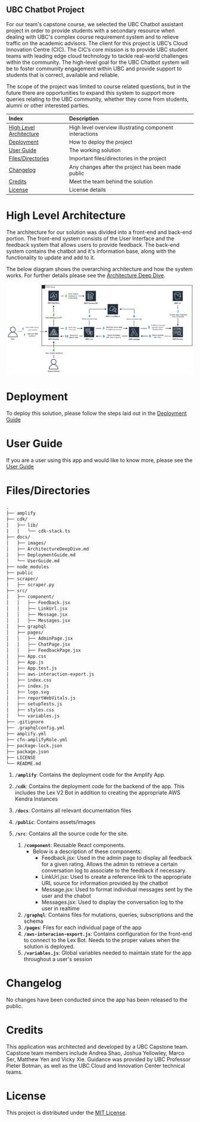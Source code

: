 ## UBC Chatbot Project

For our team's capstone course, we selected the UBC Chatbot assistant project in order to provide students with a secondary resource when dealing with UBC's complex course requirement system and to relieve traffic on the academic advisors.
The client for this project is UBC’s Cloud Innovation Centre (CIC). The CIC’s core mission is to provide UBC student teams with leading edge cloud technology to tackle real-world challenges within the community. The high-level goal for the UBC Chatbot system will be to foster community engagement within UBC and provide support to students that is correct, available and reliable.

The scope of the project was limited to course related questions, but in the future there are opportunities to expand this system to support more queries relating to the UBC community, whether they come from students, alumni or other interested parties.

| Index                                               | Description                                             |
| :-------------------------------------------------- | :------------------------------------------------------ |
| [High Level Architecture](#High-Level-Architecture) | High level overview illustrating component interactions |
| [Deployment](#Deployment)                           | How to deploy the project                               |
| [User Guide](#User-Guide)                           | The working solution                                    |
| [Files/Directories](#Files-And-Directories)         | Important files/directories in the project              |
| [Changelog](#Changelog)                             | Any changes after the project has been made public      |
| [Credits](#Credits)                                 | Meet the team behind the solution                       |
| [License](#License)                                 | License details                                         |

# High Level Architecture

The architecture for our solution was divided into a front-end and back-end portion. The front-end system consists of the User Interface and the feedback system that allows users to provide feedback. The back-end system contains the chatbot and it's information base, along with the functionality to update and add to it.

The below diagram shows the overarching architecture and how the system works. For further details please see the [Architecture Deep Dive](docs/ArchitectureDeepDive.md).

![Architecture Diagram](docs/images/architectureDiagram.png)

# Deployment

To deploy this solution, please follow the steps laid out in the [Deployment Guide](docs/DeploymentGuide.md)

# User Guide

If you are a user using this app and would like to know more, please see the [User Guide](docs/UserGuide.md)

# Files/Directories

```text
.
├── amplify
├── cdk/
│   ├── lib/
|   |   └── cdk-stack.ts
├── docs/
│   ├── images/
│   ├── ArchitectureDeepDive.md
│   ├── DeploymentGuide.md
│   └── UserGuide.md
├── node_modules
├── public
├── scraper/
│   ├── scraper.py
├── src/
│   ├── component/
│   │   ├── Feedback.jsx
│   │   ├── LinkUrl.jsx
│   │   ├── Message.jsx
│   │   ├── Messages.jsx
│   ├── graphql
│   ├── pages/
│   │   ├── AdminPage.jsx
│   │   ├── ChatPage.jsx
│   │   ├── FeedbackPage.jsx
│   ├── App.css
│   ├── App.js
│   ├── App.test.js
|   ├── aws-interaction-export.js
│   ├── index.css
│   ├── index.js
│   ├── logo.svg
│   ├── reportWebVitals.js
│   ├── setupTests.js
|   ├── styles.css
│   └── variables.js
├── .gitignore
├── .graphqlconfig.yml
├── amplify.yml
├── cfn-amplifyRole.yml
├── package-lock.json
├── package.json
├── LICENSE
└── README.md
```

1. **`/amplify`**: Contains the deployment code for the Amplify App.
2. **`/cdk`**: Contains the deployment code for the backend of the app. This includes the Lex V2 Bot in addition to creating the appropriate AWS Kendra Instances
3. **`/docs`**: Contains all relevant documentation files
4. **`/public`**: Contains assets/images
5. **`/src`**: Contains all the source code for the site.

   1. **`/component`**: Reusable React components.
      - Below is a description of these components:
        - Feedback.jsx: Used in the admin page to display all feedback for a given rating. Allows the admin to retrieve a certain conversation log to associate to the feedback if necessary.
        - LinkUrl.jsx: Used to create a reference link to the appropriate URL source for information provided by the chatbot
        - Message.jsx: Used to format individual messages sent by the user and the chabot
        - Messages.jsx: Used to display the conversation log to the user in realtime
   2. **`/graphql`**: Contains files for mutations, queries, subscriptions and the schema
   3. **`/pages`**: Files for each individual page of the app
   4. **`/aws-interacion-export.js`**: Contains configuration for the front-end to connect to the Lex Bot. Needs to the proper values when the solution is deployed.
   5. **`/variables.js`**: Global variables needed to maintain state for the app throughout a user's session

# Changelog

No changes have been conducted since the app has been released to the public.

# Credits

This application was architected and developed by a UBC Capstone team. Capstone team members include Andrea Shao, Joshua Yellowley, Marco Ser, Matthew Yen and Vicky Xie. Guidance was provided by UBC Professor Pieter Botman, as well as the UBC Cloud and Innovation Center technical teams.

# License

This project is distributed under the [MIT License](LICENSE).